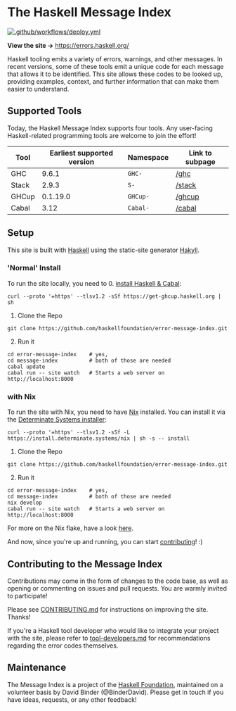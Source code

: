 # The Haskell Message Index
[![.github/workflows/deploy.yml](https://github.com/haskellfoundation/error-message-index/actions/workflows/deploy.yml/badge.svg?branch=main)](https://github.com/haskellfoundation/error-message-index/actions/workflows/deploy.yml)

**View the site →** https://errors.haskell.org/

Haskell tooling emits a variety of errors, warnings, and other messages. In recent versions, some of these tools emit a unique code for each message that allows it to be identified. This site allows these codes to be looked up, providing examples, context, and further information that can make them easier to understand.

## Supported Tools

Today, the Haskell Message Index supports four tools. Any user-facing Haskell-related programming tools are welcome to join the effort!

| Tool  | Earliest supported version | Namespace | Link to subpage |
|-------|----------------------------|-----------|-----------------|
| GHC   | 9.6.1                      | `GHC-`    | [/ghc](https://errors.haskell.org/ghc) |
| Stack | 2.9.3                      | `S-`      | [/stack](https://errors.haskell.org/stack) |
| GHCup | 0.1.19.0                   | `GHCup-`  | [/ghcup](https://errors.haskell.org/ghcup) |
| Cabal | 3.12                       | `Cabal-`  | [/cabal](https://errors.haskell.org/cabal) |

## Setup

This site is built with [Haskell](https://haskell.org) using the static-site generator [Hakyll](https://jaspervdj.be/hakyll/).

### 'Normal' Install

To run the site locally, you need to
0. [install Haskell & Cabal](https://www.haskell.org/ghcup/):
```shell
curl --proto '=https' --tlsv1.2 -sSf https://get-ghcup.haskell.org | sh
```
1. Clone the Repo
```shell
git clone https://github.com/haskellfoundation/error-message-index.git
```
2. Run it
```shell
cd error-message-index    # yes, 
cd message-index          # both of those are needed
cabal update
cabal run -- site watch   # Starts a web server on http://localhost:8000
```

### with Nix

To run the site with Nix, you need to have [Nix](https://nixos.org/) installed. You can install it via the [Determinate Systems installer](https://zero-to-nix.com/start/install):
```shell
curl --proto '=https' --tlsv1.2 -sSf -L https://install.determinate.systems/nix | sh -s -- install
```
1. Clone the Repo
```shell
git clone https://github.com/haskellfoundation/error-message-index.git
```
2. Run it
```shell
cd error-message-index    # yes, 
cd message-index          # both of those are needed
nix develop
cabal run -- site watch   # Starts a web server on http://localhost:8000
```

For more on the Nix flake, have a look [here](./CONTRIBUTING.md#nix-flake). 

And now, since you're up and running, you can start [contributing](./CONTRIBUTING.md)! :)

## Contributing to the Message Index

Contributions may come in the form of changes to the code base, as well as opening or commenting on issues and pull requests. You are warmly invited to participate!

Please see [CONTRIBUTING.md](./CONTRIBUTING.md) for instructions on improving the site. Thanks!

If you're a Haskell tool developer who would like to integrate your project with the site, please refer to [tool-developers.md](./tool-developers.md) for recommendations regarding the error codes themselves.

## Maintenance

The Message Index is a project of the [Haskell Foundation](http://haskell.foundation), maintained on a volunteer basis by David Binder (@BinderDavid). Please get in touch if you have ideas, requests, or any other feedback!



